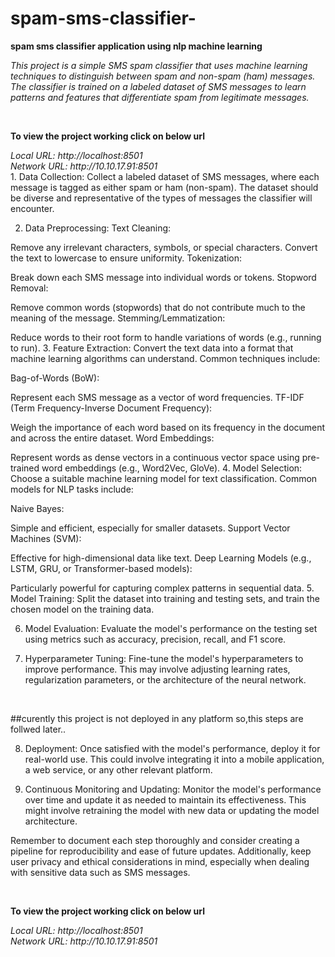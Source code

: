 # spam-sms-classifier-
<b>spam sms classifier application using nlp machine learning </b>
<br>

<i>This project is a simple SMS spam classifier that uses machine learning techniques to distinguish between spam and non-spam (ham) messages. The classifier is trained on a labeled dataset of SMS messages to learn patterns and features that differentiate spam from legitimate messages.</i>

<br>

<B>To view the project working click on below url</B>

<i>
Local URL: http://localhost:8501
  <br>
Network URL: http://10.10.17.91:8501

</i>
<br>
1. Data Collection:
Collect a labeled dataset of SMS messages, where each message is tagged as either spam or ham (non-spam). The dataset should be diverse and representative of the types of messages the classifier will encounter.

2. Data Preprocessing:
Text Cleaning:

Remove any irrelevant characters, symbols, or special characters.
Convert the text to lowercase to ensure uniformity.
Tokenization:

Break down each SMS message into individual words or tokens.
Stopword Removal:

Remove common words (stopwords) that do not contribute much to the meaning of the message.
Stemming/Lemmatization:

Reduce words to their root form to handle variations of words (e.g., running to run).
3. Feature Extraction:
Convert the text data into a format that machine learning algorithms can understand. Common techniques include:

Bag-of-Words (BoW):

Represent each SMS message as a vector of word frequencies.
TF-IDF (Term Frequency-Inverse Document Frequency):

Weigh the importance of each word based on its frequency in the document and across the entire dataset.
Word Embeddings:

Represent words as dense vectors in a continuous vector space using pre-trained word embeddings (e.g., Word2Vec, GloVe).
4. Model Selection:
Choose a suitable machine learning model for text classification. Common models for NLP tasks include:

Naive Bayes:

Simple and efficient, especially for smaller datasets.
Support Vector Machines (SVM):

Effective for high-dimensional data like text.
Deep Learning Models (e.g., LSTM, GRU, or Transformer-based models):

Particularly powerful for capturing complex patterns in sequential data.
5. Model Training:
Split the dataset into training and testing sets, and train the chosen model on the training data.

6. Model Evaluation:
Evaluate the model's performance on the testing set using metrics such as accuracy, precision, recall, and F1 score.

7. Hyperparameter Tuning:
Fine-tune the model's hyperparameters to improve performance. This may involve adjusting learning rates, regularization parameters, or the architecture of the neural network.
</br>


##curently this project is not deployed in any platform 
so,this steps are follwed later..

8. Deployment:
Once satisfied with the model's performance, deploy it for real-world use. This could involve integrating it into a mobile application, a web service, or any other relevant platform.

9. Continuous Monitoring and Updating:
Monitor the model's performance over time and update it as needed to maintain its effectiveness. This might involve retraining the model with new data or updating the model architecture.

Remember to document each step thoroughly and consider creating a pipeline for reproducibility and ease of future updates. Additionally, keep user privacy and ethical considerations in mind, especially when dealing with sensitive data such as SMS messages.



<br>

<B>To view the project working click on below url</B>

<i>
  Local URL: http://localhost:8501
  <br>
    Network URL: http://10.10.17.91:8501

</i>




